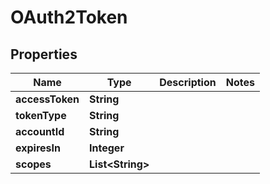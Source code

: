 

# OAuth2Token


## Properties

Name | Type | Description | Notes
------------ | ------------- | ------------- | -------------
**accessToken** | **String** |  | 
**tokenType** | **String** |  | 
**accountId** | **String** |  | 
**expiresIn** | **Integer** |  | 
**scopes** | **List&lt;String&gt;** |  | 



